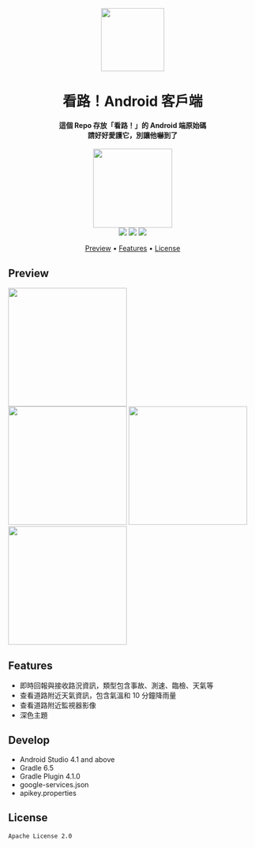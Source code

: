 <div align="center">
  
<img src="https://lh3.googleusercontent.com/CS6w3ukLC0E_PeVh8vJFdEuxYOSVsp55B1DbiViSmtFi0D58sX9IUx__G0RnYra44UY=s360" width="128" height="128">

<h1>看路！Android 客戶端</h1>
<h4>
這個 Repo 存放「看路！」的 Android 端原始碼<br>請好好愛護它，別讓他嚇到了
</h4>

<a target="_blank" href="https://play.google.com/store/apps/details?id=com.txwstudio.app.roadreport"><img src="https://play.google.com/intl/en_us/badges/static/images/badges/zh-tw_badge_web_generic.png" width="160"></a><br>
![](https://img.shields.io/badge/build-failed,%20just%20like%20everything%20else%20in%20your%20life-red.svg?style=flat-square)
![](https://img.shields.io/badge/License-Apache%202.0-blue.svg?style=flat-square)
![](https://img.shields.io/badge/Min%20Android-6-blue.svg?style=flat-square)

<p align="center">
  <a href="#preview">Preview</a> •
  <a href="#features">Features</a> •
  <a href="#license">License</a>
</p>
</div>

## Preview
<img src="https://lh3.googleusercontent.com/Y-aDzqt0kUMKMdjsX1WacVr02YH6KoHYwEmslRS1tj-6HD3es7M4JOGi9KWv0jCAYx_a=w1440-h620" width="240"><nobr>
<img src="https://lh3.googleusercontent.com/CGF1BUYzTtb-UMa7IhyzJAWhHu9-lB1uPxy2BY3WBKFVeQXtZYnSpqqRXJuH0XC8rIwh=w2560-h1428" width="240"><nobr>
<img src="https://lh3.googleusercontent.com/ddYH7tLQ4MePtfyMPPR61Pzcy4f2B2DmHTThaeOwyeNMMFayT1RufQ6sWg2G4155dBTQ=w2560-h1428" width="240"><nobr>
<img src="https://lh3.googleusercontent.com/eNfFu2T_6mBwMb_RBgSe9uuC04nW1dILA76sLd0NjVF1G4kJeDzxoP6OBWfln8NC_Us=w2560-h1428" width="240">

## Features
- 即時回報與接收路況資訊，類型包含事故、測速、臨檢、天氣等
- 查看道路附近天氣資訊，包含氣溫和 10 分鐘降雨量
- 查看道路附近監視器影像
- 深色主題

## Develop
- Android Studio 4.1 and above
- Gradle 6.5
- Gradle Plugin 4.1.0
- google-services.json
- apikey.properties

## License
```
Apache License 2.0
```